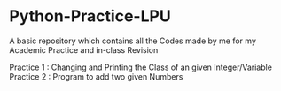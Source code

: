 # Python-Practice-LPU
A basic repository which contains all the Codes made by me for my Academic Practice and in-class Revision

Practice 1 : Changing and Printing the Class of an given Integer/Variable
Practice 2 : Program to add two given Numbers

